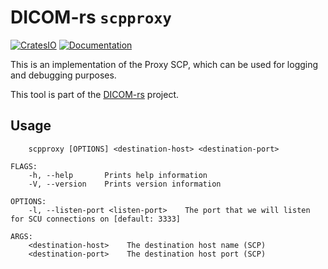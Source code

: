 # DICOM-rs `scpproxy`

[![CratesIO](https://img.shields.io/crates/v/dicom-scpproxy.svg)](https://crates.io/crates/dicom-scpproxy)
[![Documentation](https://docs.rs/dicom-scpproxy/badge.svg)](https://docs.rs/dicom-scpproxy)

This is an implementation of the Proxy SCP, which can be used for logging and debugging purposes. 

This tool is part of the [DICOM-rs](https://github.com/Enet4/dicom-rs) project.

## Usage

```
    scpproxy [OPTIONS] <destination-host> <destination-port>

FLAGS:
    -h, --help       Prints help information
    -V, --version    Prints version information

OPTIONS:
    -l, --listen-port <listen-port>    The port that we will listen for SCU connections on [default: 3333]

ARGS:
    <destination-host>    The destination host name (SCP)
    <destination-port>    The destination host port (SCP)
```
